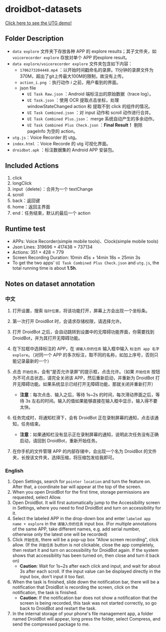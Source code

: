 # droidbot-datasets

[Click here to see the UTG demo!](https://tanuncle.github.io/droidbot-datasets/)

## Folder Description

- `data explore` 文件夹下存放各种 APP 的 explore results；其子文件夹，如 `voicerecorder explore` 存放对单个 APP 的explore result。
- `data explore/voicerecorder explore` 文件夹包含如下内容：
  - `1706273204448.mp4` ：以开始时间戳命名的录屏。11分钟的录屏文件为370M，超出了git上传最大100M的限制，故没有上传。
  - `action_i.png` ：执行动作 *i* 之前，用户看到的界面。
  - json file
    - `UI Task Raw.json` ：Android 端标注出的原始数据（trace log）。
    - `UI Task.json` ：使用 OCR 提取点击坐标，处理 windowStateChanged action 和 提取不到 click 的组件的情况。 
    - `UI Task Combined.json` ：对 input 动作和 scroll 动作进行合并。
    - `UI Task Combined Plus.json`： merge 系统自动产生的多余动作。
    - `UI Task Combined Plus Check.json` ：**Final Result！** 剔除 pageInfo 为空的 action。
- `utg.js`：Voice Recorder 的 utg。
- `index.html` ：Voice Recorde 的 utg 可视化界面。 
- `droidbot.apk` ：标注数据集的 Android APP 安装包。

## Included Actions

1. click
2. longClick
3. input（delete）：合并为一个 textChange
4. scroll
5. back：返回键
6. home：返回主界面
7. end：任务结束，默认的最后一个 action

## Runtime test

- APPs: Voice Recorder(simple mobile tools)、Clock(simple mobile tools)
- Json Lines: 319696 + 417438 = 737134
- Actions: 351 + 428 = 779
- Screen Recording Duration: 10min 45s + 14min 18s = 25min 3s
- To get the two apps' `UI Task Combined Plus Check.json` and `utg.js`, the total running time is about **1.5h**.

## Notes on dataset annotation

### 中文

1. 打开设置，搜索 `指针位置`，将该功能打开，屏幕上方会出现一个坐标条。
2. 第一次打开 DroidBot 时，会请求存储权限，请选择允许。
3. 打开 DroidBot 之后，会自动跳转到设置中的无障碍功能界面，你需要找到 DroidBot，并为其打开无障碍功能。
4. 在下拉框中选择标注的 APP，在 `请输入你的任务` 输入框中输入 `标注的 app 名字 explore`。（对同一个 APP 的多次标注，取不同的名称，如加上序号，否则只能记录最新的一个）
5. 点击 `开始任务`，会有“是否允许录屏”的提示框，点击允许。（如果 `开始任务` 按钮为不可点击状态，请完全关闭该 APP，然后重新启动，并重新为 DroidBot 打开无障碍功能。如果系统显示已经打开无障碍功能，那就关闭并重新打开）
   - **注意**：每次点击、输入之后，等待 1s~2s 的时间，每次滑动界面之后，等待 3s 左右的时间。输入的值如果能够直接在输入框中显示，输入得不要太快。

6. 任务完成时，将通知栏滑下，会有 DroidBot 正在录制屏幕的通知，点击该通知，任务结束。
   - **注意**：如果通知栏没有显示正在录制屏幕的通知，说明此次任务没有正确启动，请回到 DroidBot，重新开始任务。

7. 在你手机的文件管理 APP 的内部存储中，会出现一个名为 DroidBot 的文件夹，长按该文件夹，选择压缩，将压缩包发给我即可。

### English

1. Open Settings, search for `pointer location` and turn the feature on. After that, a coordinate bar will appear at the top of the screen. 
2. When you open DroidBot for the first time, storage permissions are requested, select Allow.
3. Open DroidBot. It will first automatically jump to the Accessibility screen in Settings, where you need to find DroidBot and turn on accessibility for it.
4. Select the labeled APP in the drop-down box and enter `labeled app name + explore` in the  `请输入你的任务`  input box. (For multiple annotations of the same APP, take different names, e.g. add serial number, otherwise only the latest one will be recorded)
5. Click `开始任务`, there will be a pop-up box "Allow screen recording", click allow. (If the `开始任务` button is not clickable, close the app completely, then restart it and turn on accessibility for DroidBot again. If the system shows that accessibility has been turned on, then close and turn it back on)
   - **Caution**: Wait for 1s~2s after each click and input, and wait for about 3s after each scroll. If the input value can be displayed directly in the input box, don't input it too fast.
6. When the task is finished, slide down the notification bar, there will be a notification that DroidBot is recording the screen, click on the notification, the task is finished.
   - **Caution**: If the notification bar does not show a notification that the screen is being recorded, this task was not started correctly, so go back to DroidBot and restart the task.
7. In the internal storage of your phone's file management app, a folder named DroidBot will appear, long press the folder, select Compress, and send the compressed package to me.